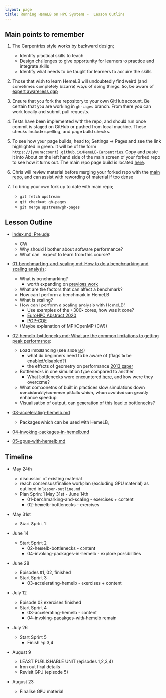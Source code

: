```yaml
---
layout: page
title: Running HemeLB on HPC Systems -  Lesson Outline
---
```


## Main points to remember

1. The Carpentries style works by backward design;
    - Identify practical skills to teach
    - Design challenges to give opportunity for learners to practice and integrate skills
    - Identify what needs to be taught for learners to acquire the skills 

2. Those that wish to learn HemeLB will undoubtedly find weird (and sometimes completely bizarre) 
   ways of doing things. So, be aware of 
   [expert awareness gap](https://carpentries.github.io/instructor-training/03-expertise/index.html#expertise-and-teaching)
   
3. Ensure that you fork the repository to your own GitHub account. Be certain that you are working in 
   `gh-pages` branch. From there you can work locally and submit pull requests.

4. Tests have been implemented with the repo, and should run once commit is staged on GitHub or pushed
   from local machine. These checks include spelling, and page build checks.

5. To see how your page builds, head to; Settings -> Pages and see the link highlighted in green. It will 
   be of the form `https://{youraccount}.github.io/HemeLB-Carpentries`. Copy and paste it into About on the
   left hand side of the main screen of your forked repo to see how it turns out. The main repo page build is located
   [here](https://hemelb-dev.github.io/HemeLB-Carpentries/).

6. Chris will review material before merging your forked repo with the 
   [main repo](https://github.com/HemeLB-dev/HemeLB-Carpentries), and can assist with rewording of material if
   too dense

4. To bring your own fork up to date with main repo;
    - `git fetch upstream`
    - `git checkout gh-pages`
    - `git merge upstream/gh-pages`

## Lesson Outline

* [index.md: Prelude](index.md): 
    * CW
    * Why should I bother about software performance?
    * What can I expect to learn from this course?

* [01-benchmarking-and-scaling.md: How to do a benchmarking and scaling analysis](_episodes/01-benchmarking-and-scaling.md): 
    * What is benchmarking?
        - worth expanding on [previous work](https://fzj-jsc.github.io/tuning_lammps/03-benchmark-and-scaling/index.html)
    * What are the factors that can affect a benchmark?
    * How can I perform a benchmark in HemeLB
    * What is scaling?
    * How can I perform a scaling analysis with HemeLB?
        - Use examples of the +300k cores, how was it done?
        - [EuroHPC Abstract 2020](https://events.prace-ri.eu/event/1018/sessions/3644/attachments/1531/2780/EuroHPC2020_UpdatedAbstract_JMcCullough.pdf)
        - [POP-COE](https://pop-coe.eu/blog/190x-strong-scaling-speed-up-of-hemelb-simulation-on-supermuc-ng)
    * (Maybe explanation of MPI/OpenMP (CW))


* [02-hemelb-bottlenecks.md: What are the common limitations to getting peak performance](_episodes/02-hemelb-bottlenecks.md):
    * Load imbalancing (see slide [84](https://drive.google.com/file/d/1ZVhmfIC9lPhjTIxgnViKuH3NNAq_HfSt/view?usp=sharing))
        - what do beginners need to be aware of (flags to be enabled/disabled?)
        - the effects of geometry on performance [2013 paper](https://www.sciencedirect.com/science/article/pii/S1877750313000240?via%3Dihub)
    * Bottlenecks in one simulation type compared to another
        - What bottlenecks were encountered [here](https://www.compbiomed.eu/compbiomed-webinar-10/), and 
          how were they overcome?
    * What componetns of built in practices slow simulations down considerably/common pitfalls which, when avoided can
      greatly enhance speedup
    * Visualisation of output, can generation of this lead to bottlenecks?

* [03-accelerating-hemelb.md](_episodes/03-accelerating-hemelb.md)
    * Packages which can be used with HemeLB, 

* [04-invoking-packages-in-hemelb.md](_episodes/04-invoking-pacakges-in-hemelb.md)

* [05-gpus-with-hemelb.md](_episodes/05-gpus-with-hemelb.md)

## Timeline

- May 24th 
  - discussion of existing material
  - reach consensus/finalise workplan (excluding GPU material) as outlined in `lesson-outline.md`
  - Plan Sprint 1 May 31st - June 14th
    - 01-benchmarking-and-scaling - exercises + content
    - 02-hemelb-bottlenecks - exercises

- May 31st
  - Start Sprint 1

- June 14
  - Start Sprint 2
    - 02-hemelb-bottlenecks - content
    - 04-invoking-packages-in-hemelb - explore possibilities

- June 28
  - Episodes 01, 02, finished
  - Start Sprint 3
    - 03-accelerating-hemelb - exercises + content


- July 12
  - Episode 03 exercises finished
  - Start Sprint 4
    - 03-accelerating-hemelb - content
    - 04-invoking-pacakges-with-hemelb remain

- July 26
  - Start Sprint 5
    - Finish ep 3,4

- August 9
  - LEAST PUBLISHABLE UNIT (episodes 1,2,3,4)
  - Iron out final details
  - Revisit GPU (episode 5)

- August 23
  - Finalise GPU material